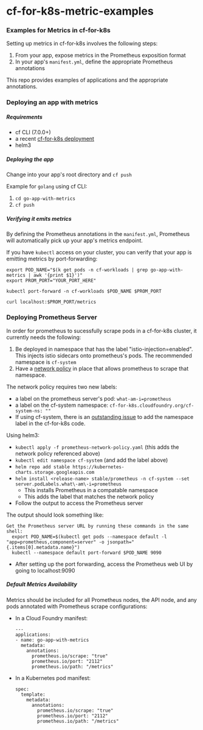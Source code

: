 # cf-for-k8s-metric-examples

### Examples for Metrics in cf-for-k8s

Setting up metrics in cf-for-k8s involves the following steps:
1. From your app, expose metrics in the Prometheus exposition format
1. In your app's `manifest.yml`, define the appropriate Prometheus annotations

This repo provides examples of applications and the appropriate annotations.

### Deploying an app with metrics

##### Requirements
* cf CLI (7.0.0+)
* a recent [cf-for-k8s deployment](https://github.com/cloudfoundry/cf-for-k8s)
* helm3

##### Deploying the app

Change into your app's root directory and `cf push`

Example for `golang` using cf CLI:
1. `cd go-app-with-metrics`
1. `cf push`

##### Verifying it emits metrics

By defining the Prometheus annotations in the `manifest.yml`, Prometheus will
automatically pick up your app's metrics endpoint.

If you have `kubectl` access on your cluster, you can verify that your app is
emitting metrics by port-forwarding:

```
export POD_NAME="$(k get pods -n cf-workloads | grep go-app-with-metrics | awk '{print $1}')"
export PROM_PORT="YOUR_PORT_HERE"

kubectl port-forward -n cf-workloads $POD_NAME $PROM_PORT

curl localhost:$PROM_PORT/metrics
```

### Deploying Prometheus Server

In order for prometheus to sucessfully scrape pods in a cf-for-k8s cluster,
it currently needs the following:

1. Be deployed in namespace that has the label "istio-injection=enabled".
   This injects istio sidecars onto prometheus's pods. The recommended namespace is `cf-system`
1. Have a [network policy](https://github.com/cloudfoundry/cf-for-k8s-metric-examples/blob/master/prometheus-network-policy.yaml)
   in place that allows prometheus to scrape that namespace.

The network policy requires two new labels:
* a label on the prometheus server's pod: `what-am-i=prometheus`
* a label on the cf-system namespace: `cf-for-k8s.cloudfoundry.org/cf-system-ns: ""`
* If using cf-system, there is an [outstanding issue](https://github.com/cloudfoundry/cf-for-k8s/issues/261)
to add the namespace label in the cf-for-k8s code.

Using helm3:

* `kubectl apply -f prometheus-network-policy.yaml` (this adds the network
  policy referenced above)
* `kubectl edit namespace cf-system` (and add the label above)
* `helm repo add stable https://kubernetes-charts.storage.googleapis.com`
* `helm install <release-name> stable/prometheus -n cf-system --set server.podLabels.what\-am\-i=prometheus`
    * This installs Prometheus in a compatable namespace
    * This adds the label that matches the network policy
* Follow the output to access the Prometheus server

The output should look something like:
```
Get the Prometheus server URL by running these commands in the same shell:
  export POD_NAME=$(kubectl get pods --namespace default -l "app=prometheus,component=server" -o jsonpath="{.items[0].metadata.name}")
  kubectl --namespace default port-forward $POD_NAME 9090
```
* After setting up the port forwarding, access the Prometheus web UI by going to localhost:9090

##### Default Metrics Availability

Metrics should be included for all Prometheus nodes, the API node, and any
pods annotated with Prometheus scrape configurations:

* In a Cloud Foundry manifest:
  ```
  ---
  applications:
  - name: go-app-with-metrics
    metadata:
      annotations:
        prometheus.io/scrape: "true"
        prometheus.io/port: "2112"
        prometheus.io/path: "/metrics"
  ```
* In a Kubernetes pod manifest:
  ```
  spec:
    template:
      metadata:
        annotations:
          prometheus.io/scrape: "true"
          prometheus.io/port: "2112"
          prometheus.io/path: "/metrics"
  ```
